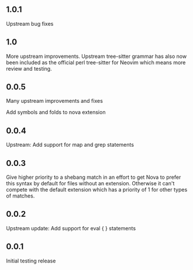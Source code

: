 ## 1.0.1

Upstream bug fixes

## 1.0

More upstream improvements. Upstream tree-sitter grammar has also  now been included as the official perl tree-sitter for Neovim which means more review and testing.

## 0.0.5

Many upstream improvements and fixes

Add symbols and folds to nova extension

## 0.0.4

Upstream: Add support for map and grep statements

## 0.0.3

Give higher priority to a shebang match in an effort to get Nova to prefer this syntax by default for files without an extension. Otherwise it can't compete with the default extension which has a priority of 1 for other types of matches.

## 0.0.2

Upstream update: Add support for eval { } statements

## 0.0.1

Initial testing release
